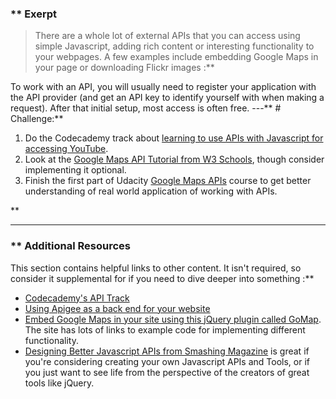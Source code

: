 ### ** Exerpt
>There are a whole lot of external APIs that you can access using simple Javascript, adding rich content or interesting functionality to your webpages. A few examples include embedding Google Maps in your page or downloading Flickr images :**

To work with an API, you will usually need to register your application with the API provider (and get an API key to identify yourself with when making a request).  After that initial setup, most access is often free.
---** # Challenge:** <div class="lesson-content__panel" markdown="1">
1. Do the Codecademy track about [learning to use APIs with Javascript for accessing YouTube](http://www.codecademy.com/tracks/youtube).
2. Look at the [Google Maps API Tutorial from W3 Schools](https://www.w3schools.com/graphics/google_maps_intro.asp), though consider implementing it optional.
3. Finish the first part of Udacity [Google Maps APIs](https://www.udacity.com/course/google-maps-apis--ud864) course to get better understanding of real world application of working with APIs.
</div>** 

---


### ** Additional Resources
This section contains helpful links to other content. It isn't required, so consider it supplemental for if you need to dive deeper into something :**



* [Codecademy's API Track](https://www.codecademy.com/apis)
* [Using Apigee as a back end for your website](http://www.codecademy.com/tracks/apigee)
* [Embed Google Maps in your site using this jQuery plugin called GoMap](http://www.pittss.lv/jquery/gomap/).  The site has lots of links to example code for implementing different functionality.
* [Designing Better Javascript APIs from Smashing Magazine](http://coding.smashingmagazine.com/2012/10/09/designing-javascript-apis-usability/) is great if you're considering creating your own Javascript APIs and Tools, or if you just want to see life from the perspective of the creators of great tools like jQuery.
